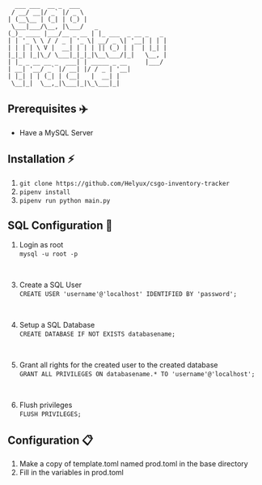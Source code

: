       ___ ___  __ _  ___                        
     / __/ __|/ _` |/ _ \                       
    | (__\__ | (_| | (_) |                      
     \___|___/\__, |\___/   _                   
    (_)_ ____ |___/__ _ __ | |_ ___  _ __ _   _ 
    | | '_ \ \ / / _ | '_ \| __/ _ \| '__| | | |
    | | | | \ V |  __| | | | || (_) | |  | |_| |
    |_|_| |_|\_/ \___|_|_|_|\__\___/|_|   \__, |
    | |_ _ __ __ _  ___| | _____ _ __     |___/ 
    | __| '__/ _` |/ __| |/ / _ | '__|          
    | |_| | | (_| | (__|   |  __| |             
     \__|_|  \__,_|\___|_|\_\___|_|             

## Prerequisites :airplane:
- Have a MySQL Server

## Installation :zap:
1. `git clone https://github.com/Helyux/csgo-inventory-tracker`
2. `pipenv install`
3. `pipenv run python main.py`

## SQL Configuration :wrench:
1. Login as root\
`mysql -u root -p`
<br/>

3. Create a SQL User\
`CREATE USER 'username'@'localhost' IDENTIFIED BY 'password';`
<br/>

4. Setup a SQL Database\
`CREATE DATABASE IF NOT EXISTS databasename;`
<br/>

5. Grant all rights for the created user to the created database\
`GRANT ALL PRIVILEGES ON databasename.* TO 'username'@'localhost';`
<br/>

6. Flush privileges\
`FLUSH PRIVILEGES;`

## Configuration  :clipboard:
1. Make a copy of template.toml named prod.toml in the base directory
2. Fill in the variables in prod.toml